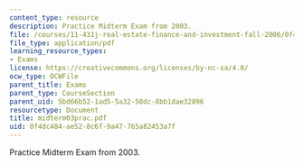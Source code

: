 ```yaml
---
content_type: resource
description: Practice Midterm Exam from 2003.
file: /courses/11-431j-real-estate-finance-and-investment-fall-2006/0f4dc484ae528c6f9a47765a82453a7f_midterm03prac.pdf
file_type: application/pdf
learning_resource_types:
- Exams
license: https://creativecommons.org/licenses/by-nc-sa/4.0/
ocw_type: OCWFile
parent_title: Exams
parent_type: CourseSection
parent_uid: 5bd66b52-1ad5-5a32-50dc-8bb1dae32896
resourcetype: Document
title: midterm03prac.pdf
uid: 0f4dc484-ae52-8c6f-9a47-765a82453a7f
---
```

Practice Midterm Exam from 2003.